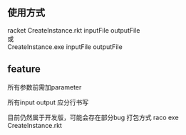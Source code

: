 ## 使用方式
racket CreateInstance.rkt  inputFile outputFile    
或    
CreateInstance.exe  inputFile outputFile   

## feature    
所有参数前需加parameter

所有input output 应分行书写

目前仍然属于开发版，可能会存在部分bug
打包方式 
raco exe CreateInstance.rkt